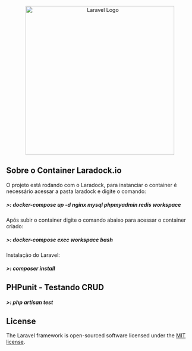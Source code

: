 <p align="center"><a href="https://laravel.com" target="_blank"><img src="https://raw.githubusercontent.com/laravel/art/master/logo-lockup/5%20SVG/2%20CMYK/1%20Full%20Color/laravel-logolockup-cmyk-red.svg" width="400" alt="Laravel Logo"></a></p>


## Sobre o Container Laradock.io


O projeto está rodando com o Laradock, para instanciar o container é necessário acessar a pasta laradock e digite o comando:
##### >: docker-compose up -d nginx mysql phpmyadmin redis workspace 

Após subir o container digite o comando abaixo para acessar o container criado:
##### >: docker-compose exec workspace bash

Instalação do Laravel:
##### >: composer install



## PHPunit - Testando CRUD

##### >: php artisan test 

## License

The Laravel framework is open-sourced software licensed under the [MIT license](https://opensource.org/licenses/MIT).
